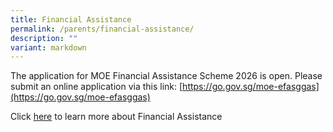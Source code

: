 ```yaml
---
title: Financial Assistance
permalink: /parents/financial-assistance/
description: ""
variant: markdown
---
```

The application for MOE Financial Assistance Scheme 2026 is open. Please submit an online application via this link: [https://go.gov.sg/moe-efasggas](https://go.gov.sg/moe-efasggas)

Click [here](https://www.moe.gov.sg/financial-matters/financial-assistance) to learn more about Financial Assistance